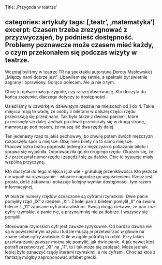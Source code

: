 Title: ‚Przygoda w teatrze’
 
categories: artykuły
tags: [‚teatr’, ‚matematyka’]
excerpt: Czasem trzeba zrezygnować z przyzwyczajeń, by podnieść dostępność. Problemy poznawcze może czasem mieć każdy, o czym przekonałem się podczas wizyty w teatrze.
---

Wczoraj byliśmy w teatrze TR na spektaklu autorstwa Doroty Masłowskiej „Między nami dobrze jest”. Ubawiłem się setnie, a spektakl był świetnie zagrany i oprawiony. Gorąco polecam. Ale 
ja nie o tym.

Chcę tu opisać małą przygodę, czy raczej obserwację. Kto doczyta do końca zrozumie, dlaczego dotyczy to dostępności.

Usiedliśmy w czwórkę w dziewiątym rzędzie na miejscach od 1 do 4. Takie miejsca  mają te wadę, że osoby z biletami w dalszej części rzędu przeciskają się przed nami. Tak było także z dwoma paniami, które przecisnęły się dalej. Jednak po chwili przeciskały się w drugą stronę, mamrocząc pod nosem, że muszą iść dwa rzędy dalej.

Ten jedenasty rząd to jakiś pechowwy, bo chwilę potem dwóch mężczyzn rozpoczęło spór o miejsce. Obaj mieli bilety na to samo miejsce. Pracowniczka teatru poprosiła jednego z mężczyzn o pokazanie biletu i sprawa się wyjaśniła. Odprowadziła go do drugiego rzędu. Okazało się, że źle przeczytał numer rzędu i zapędził się za daleko. Obie te sytuacje miały wspólną przyczynę.

Kto doczytał do tego miejsca i już wie - gratuluję przenikliwości. Kto jeszcze nie wpadł na rozwiązanie - właśnie nagrodzę go wyjaśnieniem. Rzecz jest prosta, dość zabawna i pokazuje kolejny wymiar dostępności, tym razem informacyjnej.

W teatrze numery rzędów oznaczone są cyframi rzymskimi. Dwie panie pomyliły rząd „IX” z rzędem „XI”. Z kolei pan z biletem pomylił „II” na swoim bilecie z „11” zapisane cyframi arabskimi. Swoją drogą ciekawe, że pan znał cyfry rzymskie, a panie nie, a przynajmniej nie za dobrze. I wszyscy się pomylili.

Stosowanie rzymskich cyfr jest zawsze ryzykowne. Od bardzo dawna nie są w powszechnym użyciu i ludzie muszą je przetwarzać w głowie na znane sobie cyfry arabskie. O ile w ogóle potrafią to robić. Przy takim przetwarzaniu zawsze można się pomylić, jak dwie panie. A jak nawet ktoś potrafi przetworzyć „XI” na „11”, to i tak może się zaplątać. Może jednak lepiej było oznaczyć rzędy literami rzymskimi, a nie cyframi. Chociaż ktoś z fantazją mógłby zaproponować alfabet grecki.
